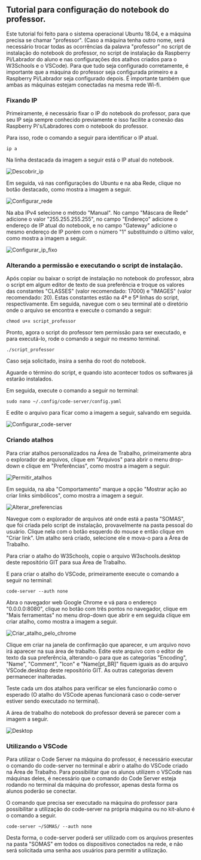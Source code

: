 ## Tutorial para configuração do notebook do professor.

Este tutorial foi feito para o sistema operacional Ubuntu 18.04, e a máquina precisa se chamar "professor". (Caso a máquina tenha outro nome, será necessário trocar todas as ocorrências da palavra "professor" no script de instalação do notebook do professor, no script de instalação da Raspberry Pi/Labrador do aluno e nas configurações dos atalhos criados para o W3Schools e o VSCode).
Para que tudo seja configurado corretamente, é importante que a máquina do professor seja configurada primeiro e a Raspberry Pi/Labrador seja configurado depois. É importante também que ambas as máquinas estejam conectadas na mesma rede Wi-fi.

### Fixando IP
Primeiramente, é necessário fixar o IP do notebook do professor, para que seu IP seja sempre conhecido previamente e isso facilite a conexão das Raspberry Pi's/Labradores com o notebook do professor.

Para isso, rode o comando a seguir para identificar o IP atual.

```console
ip a
```

Na linha destacada da imagem a seguir está o IP atual do notebook.

![Descobrir_ip](Imagens/ip_a.png "Executando comando para descobrir IP")

Em seguida, vá nas configurações do Ubuntu e na aba Rede, clique no botão destacado, como mostra a imagem a seguir.

![Configurar_rede](Imagens/botao_rede.png "Configurar rede")

Na aba IPv4 selecione o método "Manual". No campo "Máscara de Rede" adicione o valor "255.255.255.255", no campo "Endereço" adicione o endereço de IP atual do notebook, e no campo "Gateway" adicione o mesmo endereço de IP porém com o número "1" substituindo o último valor, como mostra a imagem a seguir.

![Configurar_ip_fixo](Imagens/fixar_ip.png "Configurar ip fixo")

### Alterando a permissão e executando o script de instalação.

Após copiar ou baixar o script de instalação no notebook do professor,
abra o script em algum editor de texto de sua preferência e troque os valores das constantes "CLASSES" (valor recomendado: 17000) e "IMAGES" (valor recomendado: 20). Estas constantes estão na 4ª e 5ª linhas do script, respectivamente.
Em seguida, navegue com o seu terminal até o diretório onde o arquivo se encontra e execute o comando a seguir:

```console
chmod u+x script_professor
```

Pronto, agora o script do professor tem permissão para ser executado, e para executá-lo, rode o comando a seguir no mesmo terminal.

```console
./script_professor
```

Caso seja solicitado, insira a senha do root do notebook.

Aguarde o término do script, e quando isto acontecer todos os softwares já estarão instalados.

Em seguida, execute o comando a seguir no terminal:

```console
sudo nano ~/.config/code-server/config.yaml
```

E edite o arquivo para ficar como a imagem a seguir, salvando em seguida.

![Configurar_code-server](Imagens/code-server_config.png "Configurar code server")

### Criando atalhos

Para criar atalhos personalizados na Área de Trabalho, primeiramente abra o explorador de arquivos, clique em "Arquivos" para abrir o menu drop-down e clique em "Preferências", como mostra a imagem a seguir.

![Permitir_atalhos](Imagens/permitir_atalhos.png "Permitir atalhos")

Em seguida, na aba "Comportamento" marque a opção "Mostrar ação ao criar links simbólicos", como mostra a imagem a seguir.

![Alterar_preferencias](Imagens/preferencias.png "Alterar Preferências")

Navegue com o explorador de arquivos até onde está a pasta "SOMAS", que foi criada pelo script de instalação, provavelmente na pasta pessoal do usuário. Clique nela com o botão esquerdo do mouse e então clique em "Criar link". Um atalho será criado, selecione ele e mova-o para a Área de Trabalho.

Para criar o atalho do W3Schools, copie o arquivo W3schools.desktop deste repositório GIT para sua Área de Trabalho.

E para criar o atalho do VSCode, primeiramente execute o comando a seguir no terminal:

```console
code-server --auth none
```

Abra o navegador web Google Chrome e vá para o endereço "0.0.0.0:8080", clique no botão com três pontos no navegador, clique em "Mais ferramentas" no menu drop-down que abrir e em seguida clique em criar atalho, como mostra a imagem a seguir.

![Criar_atalho_pelo_chrome](Imagens/atalho_vscode.png "Criar atalho para VSCode")

Clique em criar na janela de confirmação que aparecer, e um arquivo novo irá aparecer na sua área de trabalho. 
Edite este arquivo com o editor de texto da sua preferência, alterando-o para que as categorias "Encoding", "Name", "Comment", "Icon" e "Name[pt_BR]" fiquem iguais as do arquivo VSCode.desktop deste repositório GIT. As outras categorias devem permanecer inalteradas.

Teste cada um dos atalhos para verificar se eles funcionarão como o esperado (O atalho do VSCode apenas funcionará caso o code-server estiver sendo executado no terminal).

A área de trabalho do notebook do professor deverá se parecer com a imagem a seguir.

![Desktop](Imagens/desktop.png "Desktop")

### Utilizando o VSCode

Para utilizar o Code Server na máquina do professor, é necessário executar o comando do code-server no terminal e abrir o atalho do VSCode criado na Área de Trabalho. Para possibilitar que os alunos utilizem o VSCode nas máquinas deles, é necessário que o comando do Code Server esteja rodando no terminal da máquina do professor, apenas desta forma os alunos poderão se conectar.

O comando que precisa ser executado na máquina do professor para possibilitar a utilização do code-server na própria máquina ou no kit-aluno é o comando a seguir.

```console
code-server ~/SOMAS/ --auth none
```

Desta forma, o code-server poderá ser utilizado com os arquivos presentes na pasta "SOMAS" em todos os dispositivos conectados na rede, e não será solicitada uma senha aos usuários para permitir a utilização.
